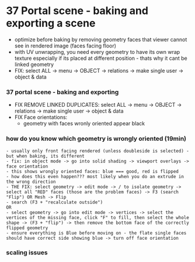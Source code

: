 # 37 Portal scene - baking and exporting a scene

- optimize before baking by removing geometry faces that viewer cannot see in rendered image (faces facing floor)
- with UV unwrapping, you need every geometry to have its own wrap texture especially if its placed at different position - thats why it cant be linked geometry
- FIX: select ALL -> menu -> OBJECT -> relations -> make single user -> object & data 

### 37 portal scene - baking and exporting
- FIX REMOVE LINKED DUPLICATES: select ALL -> menu -> OBJECT -> relations -> make single user -> object & data 
- FIX Face orientations:
    - geometry with faces wronly oriented appear black

### how do you know which geometry is wrongly oriented (19min)
    - usually only front facing rendered (unless doubleside is selected) - but when baking, its different
    - fix: in object mode -> go into solid shading -> viewport overlays -> face orientation 
    - this shows wrongly oriented faces: blue === good, red is flipped 
    - how does this even happen??? most likely when you do an extrude in the wrong direction
    - THE FIX: select geometry -> edit mode -> / to isolate geometry -> select all "RED" faces (those are the problem faces) -> F3 (search "Flip") OR Mesh -> Flip
    - search (F3 + "recalculate outside")
    OR 
    - select geometry -> go into edit mode -> vertices -> select the vertices of the missing face, click "F" to fill, then select the whole shape -> (F3 + "flip") -> then remove the bottom face of the correctly flipped geometry
    - ensure everything is Blue before moving on - the flate single faces should have correct side showing blue -> turn off face orientation

### scaling issues